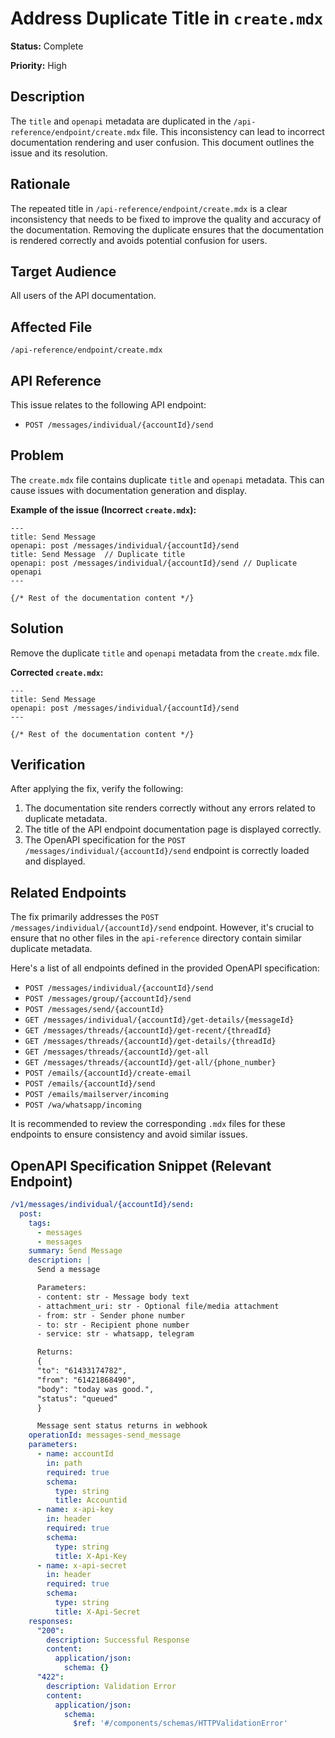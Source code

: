
# Address Duplicate Title in `create.mdx`

**Status:** Complete

**Priority:** High

## Description

The `title` and `openapi` metadata are duplicated in the `/api-reference/endpoint/create.mdx` file. This inconsistency can lead to incorrect documentation rendering and user confusion. This document outlines the issue and its resolution.

## Rationale

The repeated title in `/api-reference/endpoint/create.mdx` is a clear inconsistency that needs to be fixed to improve the quality and accuracy of the documentation.  Removing the duplicate ensures that the documentation is rendered correctly and avoids potential confusion for users.

## Target Audience

All users of the API documentation.

## Affected File

`/api-reference/endpoint/create.mdx`

## API Reference

This issue relates to the following API endpoint:

*   `POST /messages/individual/{accountId}/send`

## Problem

The `create.mdx` file contains duplicate `title` and `openapi` metadata.  This can cause issues with documentation generation and display.

**Example of the issue (Incorrect `create.mdx`):**

```mdx
---
title: Send Message
openapi: post /messages/individual/{accountId}/send
title: Send Message  // Duplicate title
openapi: post /messages/individual/{accountId}/send // Duplicate openapi
---

{/* Rest of the documentation content */}
```

## Solution

Remove the duplicate `title` and `openapi` metadata from the `create.mdx` file.

**Corrected `create.mdx`:**

```mdx
---
title: Send Message
openapi: post /messages/individual/{accountId}/send
---

{/* Rest of the documentation content */}
```

## Verification

After applying the fix, verify the following:

1.  The documentation site renders correctly without any errors related to duplicate metadata.
2.  The title of the API endpoint documentation page is displayed correctly.
3.  The OpenAPI specification for the `POST /messages/individual/{accountId}/send` endpoint is correctly loaded and displayed.

## Related Endpoints

The fix primarily addresses the `POST /messages/individual/{accountId}/send` endpoint. However, it's crucial to ensure that no other files in the `api-reference` directory contain similar duplicate metadata.

Here's a list of all endpoints defined in the provided OpenAPI specification:

*   `POST /messages/individual/{accountId}/send`
*   `POST /messages/group/{accountId}/send`
*   `POST /messages/send/{accountId}`
*   `GET /messages/individual/{accountId}/get-details/{messageId}`
*   `GET /messages/threads/{accountId}/get-recent/{threadId}`
*   `GET /messages/threads/{accountId}/get-details/{threadId}`
*   `GET /messages/threads/{accountId}/get-all`
*   `GET /messages/threads/{accountId}/get-all/{phone_number}`
*   `POST /emails/{accountId}/create-email`
*   `POST /emails/{accountId}/send`
*   `POST /emails/mailserver/incoming`
*   `POST /wa/whatsapp/incoming`

It is recommended to review the corresponding `.mdx` files for these endpoints to ensure consistency and avoid similar issues.

## OpenAPI Specification Snippet (Relevant Endpoint)

```yaml
/v1/messages/individual/{accountId}/send:
  post:
    tags:
      - messages
      - messages
    summary: Send Message
    description: |
      Send a message

      Parameters:
      - content: str - Message body text
      - attachment_uri: str - Optional file/media attachment
      - from: str - Sender phone number
      - to: str - Recipient phone number
      - service: str - whatsapp, telegram

      Returns:
      {
      "to": "61433174782",
      "from": "61421868490",
      "body": "today was good.",
      "status": "queued"
      }

      Message sent status returns in webhook
    operationId: messages-send_message
    parameters:
      - name: accountId
        in: path
        required: true
        schema:
          type: string
          title: Accountid
      - name: x-api-key
        in: header
        required: true
        schema:
          type: string
          title: X-Api-Key
      - name: x-api-secret
        in: header
        required: true
        schema:
          type: string
          title: X-Api-Secret
    responses:
      "200":
        description: Successful Response
        content:
          application/json:
            schema: {}
      "422":
        description: Validation Error
        content:
          application/json:
            schema:
              $ref: '#/components/schemas/HTTPValidationError'
